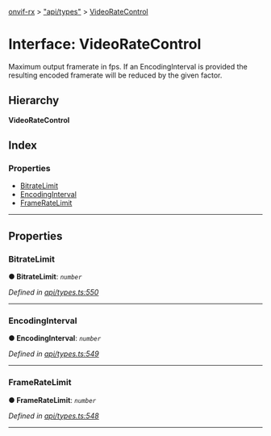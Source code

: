[onvif-rx](../README.md) > ["api/types"](../modules/_api_types_.md) > [VideoRateControl](../interfaces/_api_types_.videoratecontrol.md)

# Interface: VideoRateControl

Maximum output framerate in fps. If an EncodingInterval is provided the resulting encoded framerate will be reduced by the given factor.

## Hierarchy

**VideoRateControl**

## Index

### Properties

* [BitrateLimit](_api_types_.videoratecontrol.md#bitratelimit)
* [EncodingInterval](_api_types_.videoratecontrol.md#encodinginterval)
* [FrameRateLimit](_api_types_.videoratecontrol.md#frameratelimit)

---

## Properties

<a id="bitratelimit"></a>

###  BitrateLimit

**● BitrateLimit**: *`number`*

*Defined in [api/types.ts:550](https://github.com/patrickmichalina/onvif-rx/blob/3ab1739/src/api/types.ts#L550)*

___
<a id="encodinginterval"></a>

###  EncodingInterval

**● EncodingInterval**: *`number`*

*Defined in [api/types.ts:549](https://github.com/patrickmichalina/onvif-rx/blob/3ab1739/src/api/types.ts#L549)*

___
<a id="frameratelimit"></a>

###  FrameRateLimit

**● FrameRateLimit**: *`number`*

*Defined in [api/types.ts:548](https://github.com/patrickmichalina/onvif-rx/blob/3ab1739/src/api/types.ts#L548)*

___

